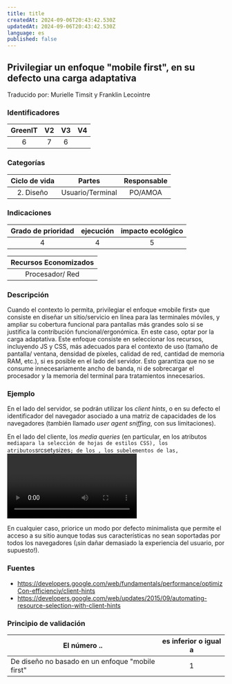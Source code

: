 ```yaml
---
title: title
createdAt: 2024-09-06T20:43:42.530Z
updatedAt: 2024-09-06T20:43:42.530Z
language: es
published: false
---
```

## Privilegiar un enfoque "mobile first", en su defecto una carga adaptativa
Traducido por: Murielle Timsit y Franklin Lecointre

### Identificadores

| GreenIT |  V2  |  V3  |  V4  |
|:-------:|:----:|:----:|:----:|
|  6  | 7  | 6  | |

### Categorías

| Ciclo de vida | Partes | Responsable |
|:---------:|:----:|:----:|
| 2. Diseño | Usuario/Terminal | PO/AMOA |

### Indicaciones

| Grado de prioridad | ejecución | impacto ecológico   |
|:-------------------:|:-------------------------:|:---------------------:|
| 4 | 4 | 5 |

|Recursos Economizados   |
|:----------------------------------------------------------:|
|Procesador/ Red  |

### Descripción

Cuando el contexto lo permita, privilegiar el enfoque «mobile first» que consiste en diseñar un sitio/servicio en línea para las terminales móviles, y ampliar su cobertura funcional para pantallas más grandes solo si se justifica la contribución funcional/ergonómica.
En este caso, optar por la carga adaptativa.
Este enfoque consiste en seleccionar los recursos, incluyendo JS y CSS, más adecuados para el contexto de uso (tamaño de pantalla/ ventana, densidad de píxeles, calidad de red, cantidad de memoria RAM, etc.), si es posible en el lado del servidor.
Esto garantiza que no se consume innecesariamente ancho de banda, ni de sobrecargar el procesador y la memoria del terminal para tratamientos innecesarios.

### Ejemplo

En el lado del servidor, se podrán utilizar los _client hints_, o en su defecto el identificador del navegador asociado a una matriz de capacidades de los navegadores (también llamado _user agent sniffing_, con sus limitaciones).

En el lado del cliente, los _media queries_  (en particular, en los atributos `media`<link>` para la selección de hojas de estilos CSS), los atributos `srcset` y `sizes`; de los `<img>`, los subelementos `<source>` de las `<picture>`, `<video>` y `<audio>` podrán ser útiles, y la misma información disponible en los _client hints_ también podrán ser recuperados por APIs JavaScript para eventualmente cargar dinámicamente código y/o contenido complementario .

En cualquier caso, priorice un modo por defecto minimalista que permite el acceso a su sitio aunque todas sus características no sean soportadas por todos los navegadores (¡sin dañar demasiado la experiencia del usuario, por supuesto!).

### Fuentes

* https://developers.google.com/web/fundamentals/performance/optimizCon-efficienciy/client-hints
* https://developers.google.com/web/updates/2015/09/automating-resource-selection-with-client-hints

### Principio de validación

| El número ..   | es inferior o igual a   |  
|-------------------|:-------------------------:|
| De diseño no basado en un enfoque "mobile first" | 1 |


